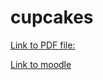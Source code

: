 # cupcakes


[Link to PDF file:](https://github.com/CK2800/cupcakes/blob/master/datamatiker-opgave.pdf)

[Link to moodle](https://cphbusiness.mrooms.net/course/view.php?id=2308#section-0)
